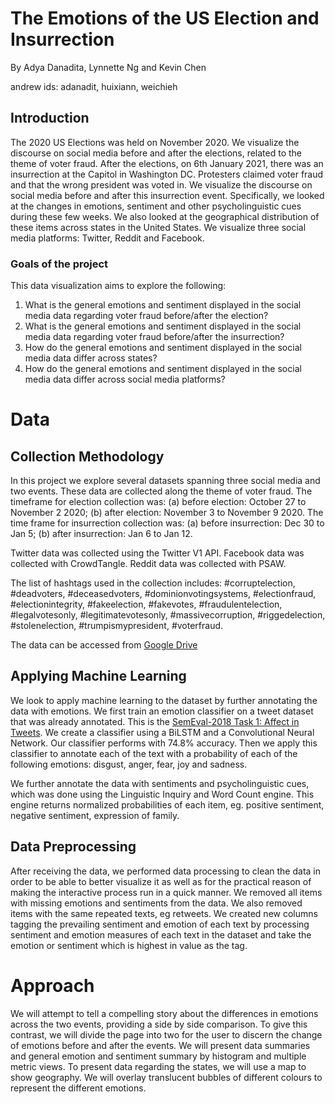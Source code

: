 # The Emotions of the US Election and Insurrection
By Adya Danadita, Lynnette Ng and Kevin Chen

andrew ids: adanadit, huixiann, weichieh

## Introduction
The 2020 US Elections was held on November 2020. We visualize the discourse on social media before and after the elections, related to the theme of voter fraud.
After the elections, on 6th January 2021, there was an insurrection at the Capitol in Washington DC. 
Protesters claimed voter fraud and that the wrong president was voted in. We visualize the discourse on social media before and after this insurrection event. 
Specifically, we looked at the changes in emotions, sentiment and other psycholinguistic cues during these few weeks. 
We also looked at the geographical distribution of these items across states in the United States.
We visualize three social media platforms: Twitter, Reddit and Facebook.

### Goals of the project
This data visualization aims to explore the following:
1. What is the general emotions and sentiment displayed in the social media data regarding voter fraud before/after the election? 
2. What is the general emotions and sentiment displayed in the social media data regarding voter fraud before/after the insurrection?
3. How do the general emotions and sentiment displayed in the social media data differ across states? 
4. How do the general emotions and sentiment displayed in the social media data differ across social media platforms? 

# Data
## Collection Methodology
In this project we explore several datasets spanning three social media and two events. These data are collected along the theme of voter fraud. 
The timeframe for election collection was: (a) before election: October 27 to November 2 2020; (b) after election: November 3 to November 9 2020. 
The time frame for insurrection collection was: (a) before insurrection: Dec 30 to Jan 5; (b) after insurrection: Jan 6 to Jan 12.

Twitter data was collected using the Twitter V1 API. Facebook data was collected with CrowdTangle. Reddit data was collected with PSAW.

The list of hashtags used in the collection includes: #corruptelection, #deadvoters, #deceasedvoters, #dominionvotingsystems, #electionfraud, #electionintegrity, #fakeelection, #fakevotes, #fraudulentelection, #legalvotesonly, #legitimatevotesonly, #massivecorruption, #riggedelection, #stolenelection, #trumpismypresident, #voterfraud.

The data can be accessed from [Google Drive](https://drive.google.com/drive/folders/1FPgvlw2DOEcz3gKHHd0EL0hLV8cmkaCt?usp=sharing)

## Applying Machine Learning 
We look to apply machine learning to the dataset by further annotating the data with emotions.
We first train an emotion classifier on a tweet dataset that was already annotated. This is the [SemEval-2018 Task 1: Affect in Tweets](https://competitions.codalab.org/competitions/17751). We create a classifier using a BiLSTM and a Convolutional Neural Network. Our classifier performs with 74.8% accuracy. Then we apply this classifier to annotate each of the text with a probability of each of the following emotions: disgust, anger, fear, joy and sadness.

We further annotate the data with sentiments and psycholinguistic cues, which was done using the Linguistic Inquiry and Word Count engine. 
This engine returns normalized probabilities of each item, eg. positive sentiment, negative sentiment, expression of family. 

## Data Preprocessing 
After receiving the data, we performed data processing to clean the data in order to be able to better visualize it as well as for the practical reason of making the interactive process run in a quick manner. 
We removed all items with missing emotions and sentiments from the data. 
We also removed items with the same repeated texts, eg retweets. 
We created new columns tagging the prevailing sentiment and emotion of each text by processing sentiment and emotion measures of each text in the dataset and take the emotion or sentiment which is highest in value as the tag.

# Approach 
We will attempt to tell a compelling story about the differences in emotions across the two events, providing a side by side comparison. 
To give this contrast, we will divide the page into two for the user to discern the change of emotions before and after the events.
We will present data summaries and general emotion and sentiment summary by histogram and multiple metric views.
To present data regarding the states, we will use a map to show geography. We will overlay translucent bubbles of different colours to represent the different emotions.
